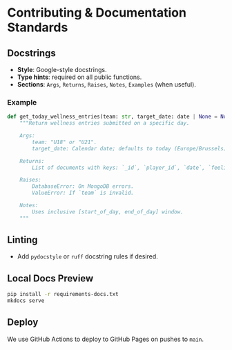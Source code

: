 # Contributing & Documentation Standards

## Docstrings
- **Style**: Google-style docstrings.
- **Type hints**: required on all public functions.
- **Sections**: `Args`, `Returns`, `Raises`, `Notes`, `Examples` (when useful).

### Example
```python
def get_today_wellness_entries(team: str, target_date: date | None = None) -> list[dict]:
    """Return wellness entries submitted on a specific day.

    Args:
        team: "U18" or "U21".
        target_date: Calendar date; defaults to today (Europe/Brussels).

    Returns:
        List of documents with keys: `_id`, `player_id`, `date`, `feeling`, `sleep_hours`, `timestamp`.

    Raises:
        DatabaseError: On MongoDB errors.
        ValueError: If `team` is invalid.

    Notes:
        Uses inclusive [start_of_day, end_of_day] window.
    """
```

## Linting
- Add `pydocstyle` or `ruff` docstring rules if desired.

## Local Docs Preview
```bash
pip install -r requirements-docs.txt
mkdocs serve
```

## Deploy
We use GitHub Actions to deploy to GitHub Pages on pushes to `main`.